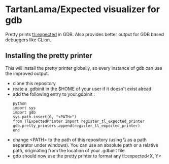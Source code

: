 # TartanLama/Expected visualizer for gdb

Pretty prints [tl::expected](https://github.com/TartanLlama/expected) in GDB. Also provides better output for GDB based debuggers like CLion.

## Installing the pretty printer

This will install the pretty printer globally, so every instance of gdb can use the improved output. 

- clone this repository
- reate a .gdbinit in the $HOME of your user if it doesn't exist alread
- add the following entry to your.gdbinit :
    ```
    python
    import sys
    import gdb
    sys.path.insert(0, "<PATH>")
    from TlExpectedPrinter import register_tl_expected_printer
    gdb.pretty_printers.append(register_tl_expected_printer)
    end
    ```
- change \<PATH\> to the path of this repository (using \\\ as a path separator under windows). You can use an absolute path or a relative path, originating from the location of your .gdbinit file
- gdb should now use the pretty printer to format any tl::expected<X, Y>
